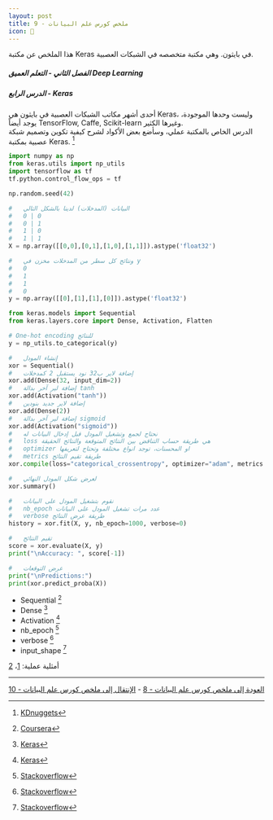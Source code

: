 ```yaml
---  
layout: post
title: ملخص كورس علم البيانات - 9
icon: 📝
---  
```


هذا الملخص عن مكتبة Keras في بايثون. وهي مكتبة متخصصه في الشبكات العصبية.  
  
  


##### الفصل الثاني - التعلم العميق Deep Learning  
##### الدرس الرابع - Keras  
أحدى أشهر مكاتب الشبكات العصبية في بايثون هي Keras، وليست وحدها الموجودة، يوجد أيضاً TensorFlow, Caffe, Scikit-learn وغيرها الكثير.  
الدرس الخاص بالمكتبة عملي، وسأضع بعض الأكواد لشرح كيفية تكوين وتصميم شبكة عصبية بمكتبة Keras. [^1]  

```python
import numpy as np
from keras.utils import np_utils
import tensorflow as tf
tf.python.control_flow_ops = tf

np.random.seed(42)

#   البيانات (المدخلات) لدينا بالشكل التالي
#   0 | 0
#   0 | 1
#   1 | 0
#   1 | 1
X = np.array([[0,0],[0,1],[1,0],[1,1]]).astype('float32')

#   ونتائج كل سطر من المدخلات مخزن في y
#   0
#   1
#   1
#   0
y = np.array([[0],[1],[1],[0]]).astype('float32')

from keras.models import Sequential
from keras.layers.core import Dense, Activation, Flatten

# One-hot encoding للنتائج
y = np_utils.to_categorical(y)

#   إنشاء المودل
xor = Sequential()
#   إضافة لاير ب32 نود يستقبل 2 كمدخلات
xor.add(Dense(32, input_dim=2))
#   إضافة لير آخر بدالة tanh
xor.add(Activation("tanh"))
#   إضافة لاير جديد بنودين
xor.add(Dense(2))
#   إضافة لير آخر بدالة sigmoid
xor.add(Activation("sigmoid"))
#   نحتاج لجمع وتشغيل المودل قبل إدخال البيانات له
#   loss هي طريقة حساب التناقض بين النتائج المتوقعة والنتائج الحقيقة
#   optimizer او المحسنات، توجد انواع مختلفة وتحتاج لتعريفها
#   metrics طريقة تقيم النتائج
xor.compile(loss="categorical_crossentropy", optimizer="adam", metrics = ['accuracy'])

#   لعرض شكل المودل النهائي
xor.summary()

#   نقوم بتشغيل المودل على البيانات
#   nb_epoch عدد مرات تشغيل المودل على البيانات
#   verbose طريقة عرض النتائج
history = xor.fit(X, y, nb_epoch=1000, verbose=0)

#   تقيم النتائج
score = xor.evaluate(X, y)
print("\nAccuracy: ", score[-1])

#   عرض التوقعات
print("\nPredictions:")
print(xor.predict_proba(X))
```
* Sequential [^2]  
* Dense [^3]
* Activation [^4]  
* nb_epoch [^5]
* verbose [^6]  
* input_shape [^7]  

أمثلية عملية: [1](https://towardsdatascience.com/how-to-build-a-neural-network-with-keras-e8faa33d0ae4)، [2](https://towardsdatascience.com/building-a-deep-learning-model-using-keras-1548ca149d37)

-----
[العودة إلى ملخص كورس علم البيانات - 8](https://alioh.github.io/DSND-Notes-8/)   -   [الإنتقال إلى ملخص كورس علم البيانات - 10](https://alioh.github.io/DSND-Notes-10)  
  
  
[^1]: [KDnuggets](https://www.kdnuggets.com/2018/06/keras-4-step-workflow.html)
[^2]: [Coursera](https://www.coursera.org/lecture/ai/sequential-models-in-keras-RBbLP)
[^3]: [Keras](https://keras.io/layers/core/#dense)
[^4]: [Keras](https://keras.io/activations/)
[^5]: [Stackoverflow](https://stackoverflow.com/a/47905435/2022948)
[^6]: [Stackoverflow](https://stackoverflow.com/a/44907684/2022948)
[^7]: [Stackoverflow](https://stackoverflow.com/a/44748370/2022948)